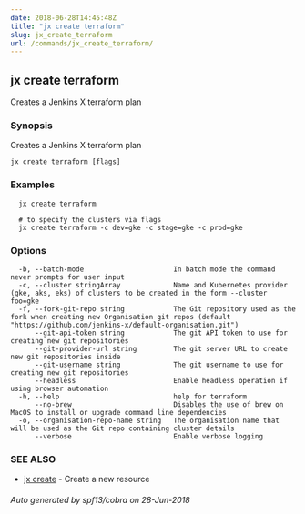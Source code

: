 ```yaml
---
date: 2018-06-28T14:45:48Z
title: "jx create terraform"
slug: jx_create_terraform
url: /commands/jx_create_terraform/
---
```

## jx create terraform

Creates a Jenkins X terraform plan

### Synopsis

Creates a Jenkins X terraform plan

```
jx create terraform [flags]
```

### Examples

```
  jx create terraform
  
  # to specify the clusters via flags
  jx create terraform -c dev=gke -c stage=gke -c prod=gke
```

### Options

```
  -b, --batch-mode                      In batch mode the command never prompts for user input
  -c, --cluster stringArray             Name and Kubernetes provider (gke, aks, eks) of clusters to be created in the form --cluster foo=gke
  -f, --fork-git-repo string            The Git repository used as the fork when creating new Organisation git repos (default "https://github.com/jenkins-x/default-organisation.git")
      --git-api-token string            The git API token to use for creating new git repositories
      --git-provider-url string         The git server URL to create new git repositories inside
      --git-username string             The git username to use for creating new git repositories
      --headless                        Enable headless operation if using browser automation
  -h, --help                            help for terraform
      --no-brew                         Disables the use of brew on MacOS to install or upgrade command line dependencies
  -o, --organisation-repo-name string   The organisation name that will be used as the Git repo containing cluster details
      --verbose                         Enable verbose logging
```

### SEE ALSO

* [jx create](/commands/jx_create/)	 - Create a new resource

###### Auto generated by spf13/cobra on 28-Jun-2018
